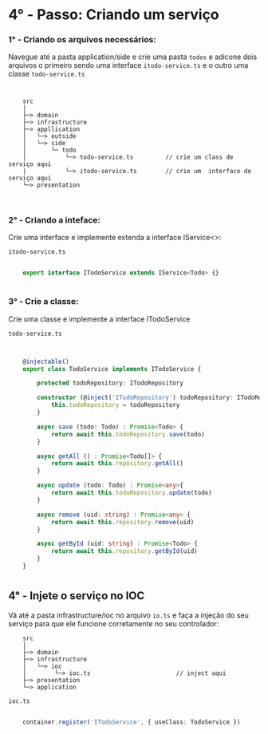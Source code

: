 # 4° - Passo: Criando um serviço #



### 1° -  Criando os arquivos necessários: ###

 Navegue até a pasta application/side e crie uma pasta `todos` e adicone dois  arquivos o primeiro sendo uma interface `itodo-service.ts` e o outro uma classe `todo-service.ts` 
# #
```
    src
    │
    ├─> domain    
    ├─> infrastructure
    ├─> appllication
    │   └─> outside       
    │   └─> side                      
    │       └─ todo   
    │           └─> todo-service.ts         // crie um class de serviço aqui
    |           └─> itodo-service.ts        // crie um  interface de  serviço aqui
    └─> presentation
 
```

# #

### 2° - Criando a inteface: ###

Crie uma interface e implemente extenda a interface IService<>:


``itodo-service.ts``

```typescript

    export interface ITodoService extends IService<Todo> {}

```

# #

### 3° - Crie a classe: ###

Crie uma classe e implemente a interface ITodoService

``todo-service.ts``

```typescript


    @injectable()
    export class TodoService implements ITodoService {

        protected todoRepository: ITodoRepository

        constructor (@inject('ITodoRepository') todoRepository: ITodoRepository) {
            this.todoRepository = todoRepository
        }

        async save (todo: Todo) : Promise<Todo> {
            return await this.todoRepository.save(todo)
        }

        async getAll () : Promise<Todo[]> {
            return await this.repository.getAll()
        }

        async update (todo: Todo) : Promise<any>{
            return await this.todoRepository.update(todo)
        }

        async remove (uid: string) : Promise<any> {
            return await this.repository.remove(uid)
        }

        async getById (uid: string) : Promise<Todo> {
            return await this.repository.getById(uid)
        }
    }


```

# #

## 4° - Injete o serviço no IOC ##

Vá até a pasta infrastructure/ioc no arquivo ``io.ts`` e faça a injeção do seu serviço para que ele funcione corretamente no seu controlador:


```
    src
    │
    ├─> domain    
    ├─> infrastructure
    │   └─> ioc
    │        └─> ioc.ts                        // inject aqui
    ├─> presentation
    └─> application
```


``ioc.ts``

```typescript

    container.register('ITodoService', { useClass: TodoService })
    
```
